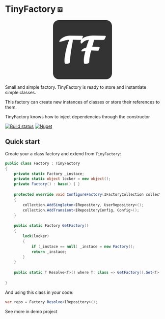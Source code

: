 # TinyFactory ![](./Assets/icon.png)
<p align="center">
    <img src="./Assets/logo.png">
</p>
Small and simple factory. TinyFactory is ready to store and instantiate simple classes.

This factory can create new instances of classes or store their references to them.

TinyFactory knows how to inject dependencies through the constructor


[![Build status](https://ci.appveyor.com/api/projects/status/nvc5fkh3ua9j0mve?svg=true)](https://ci.appveyor.com/project/gkurbesov/tinyfactory)
[![Nuget](https://img.shields.io/nuget/v/TinyFactory)](https://www.nuget.org/packages/TinyFactory)
## Quick start
Create your a class factory and extend from `TinyFactory`:
```C#
public class Factory : TinyFactory
{
    private static Factory _instace;
    private static object locker = new object();
    private Factory() : base() { }

    protected override void ConfigureFactory(IFactoryCollection collection)
    {
        collection.AddSingleton<IRepository, UserRepository>();
        collection.AddTransient<IRepositoryConfig, Config>();
    }

    public static Factory GetFactory()
    {
        lock(locker)
        {
            if (_instace == null) _instace = new Factory();
            return _instace;
        }
    }

    public static T Resolve<T>() where T: class => GetFactory().Get<T>();

}
```

And using this class in your code:
```C#
var repo = Factory.Resolve<IRepository>();
```

See more in demo project

